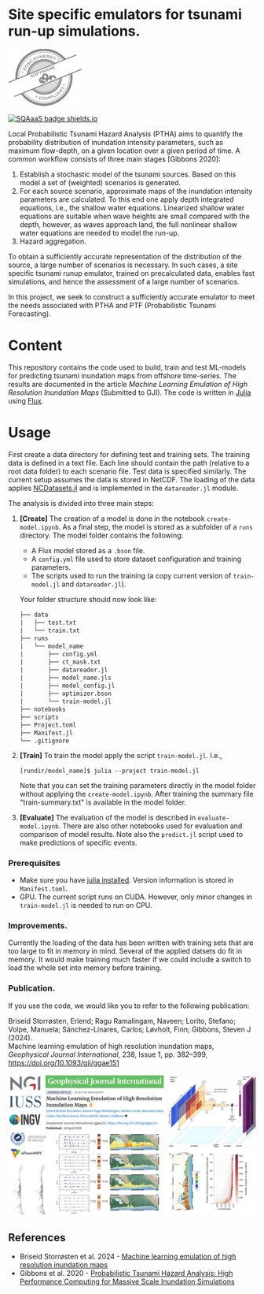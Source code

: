 # Site specific emulators for tsunami run-up simulations.

[![SQAaaS badge](https://github.com/EOSC-synergy/SQAaaS/raw/master/badges/badges_150x116/badge_software_silver.png)](https://api.eu.badgr.io/public/assertions/0TVav2TXQPCz_R7ijbeaVg "SQAaaS silver badge achieved")

[![SQAaaS badge shields.io](https://img.shields.io/badge/sqaaas%20software-silver-lightgrey)](https://api.eu.badgr.io/public/assertions/0TVav2TXQPCz_R7ijbeaVg "SQAaaS silver badge achieved")

Local Probabilistic Tsunami Hazard Analysis (PTHA) aims to quantify the probability distribution of inundation intensity parameters, such as maximum flow-depth, on a given location over a given period of time. A common workflow consists of three main stages [Gibbons 2020]: 

1. Establish a stochastic model of the tsunami sources. Based on this model a set of (weighted) scenarios is generated. 
2. For each source scenario, approximate maps of the inundation intensity parameters are calculated. 
To this end one apply depth integrated equations, i.e., the shallow water equations. Linearized shallow water equations are suitable when wave heights are small compared with the depth, however, as waves approach land, the full nonlinear shallow water equations are needed to model the run-up. 
3. Hazard aggregation.

To obtain a sufficiently accurate representation of the distribution of the source, a large number of scenarios is necessary. In such cases, a site specific tsunami runup emulator, trained on precalculated data, enables fast simulations, and hence the assessment of a large number of scenarios.

In this project, we seek to construct a sufficiently accurate emulator to meet the needs associated with PTHA and PTF (Probabilistic Tsunami Forecasting).


# Content

This repository contains the code used to build, train and test ML-models for predicting tsunami inundation maps from offshore time-series. The results are documented in the article *Machine Learning Emulation of High Resolution Inundation Maps* (Submitted to GJI).
The code is written in [Julia](https://julialang.org/) using [Flux](https://fluxml.ai/Flux.jl/stable/).

# Usage
First create a data directory for defining test and training sets. The training data is defined in a text file. Each line should contain the path (relative to a root data folder) to each scenario file.
Test data is specified similarly. The current setup assumes the data is stored in NetCDF. The loading of the data applies [NCDatasets.jl](https://juliapackages.com/p/ncdatasets) and is implemented in the `datareader.jl` module.

The analysis is divided into three main steps: 
1. **[Create]** The creation of a model is done in the notebook `create-model.ipynb`. As a final step, the model is stored as a subfolder of a `runs` directory. The model folder contains the following:
    - A Flux model stored as a `.bson` file.
    - A `config.yml` file used to store dataset configuration and training parameters.
    - The scripts used to run the training (a copy current version of `train-model.jl` and `datareader.jl`).
    
    Your folder structure should now look like:
    ```
    ├── data
    |   ├── test.txt
    |   └── train.txt
    ├── runs
    |   └── model_name
    |       ├── config.yml
    |       ├── ct_mask.txt
    |       ├── datareader.jl
    |       ├── model_name.jls
    |       ├── model_config.jl
    |       ├── optimizer.bson
    |       └── train-model.jl
    ├── notebooks
    ├── scripts
    ├── Project.toml
    ├── Manifest.jl
    └── .gitignore
    ```

2. **[Train]** To train the model apply the script ``train-model.jl``. I.e.,
    ```terminal
    [rundir/model_name]$ julia --project train-model.jl 
    ```
    Note that you can set the training parameters directly in the model folder without applying the `create-model.ipynb`. After training the summary file "train-summary.txt" is available in the model folder. 

3. **[Evaluate]** The evaluation of the model is described in `evaluate-model.ipynb`. There are also other notebooks used for evaluation and comparison of model results. Note also the `predict.jl` script used to make predictions of specific events.

### Prerequisites
- Make sure you have [julia installed](https://julialang.org/downloads/platform/). Version information is stored in `Manifest.toml`. 
- GPU. The current script runs on CUDA. However, only minor changes in `train-model.jl` is needed to run on CPU.

### Improvements.
Currently the loading of the data has been written with training sets that are too large to fit in memory in mind. Several of the applied datsets do fit in memory. It would make training much faster if we could include a switch to load the whole set into memory before training.  

### Publication.  
If you use the code, we would like you to refer to the following publication:

Briseid Storrøsten, Erlend; Ragu Ramalingam, Naveen; Lorito, Stefano;  
Volpe, Manuela; Sánchez-Linares, Carlos; Løvholt, Finn; Gibbons, Steven J (2024).  
Machine learning emulation of high resolution inundation maps,  
*Geophysical Journal International*, 
238, Issue 1, pp. 382–399,  
https://doi.org/10.1093/gji/ggae151

![Screenshot from the above paper (https://doi.org/10.1093/gji/ggae151) ](InundationPromoImage.png)

## References

- Briseid Storrøsten et al. 2024 - [Machine learning emulation of high resolution inundation maps](https://doi.org/10.1093/gji/ggae151)  
- Gibbons et al. 2020 - [Probabilistic Tsunami Hazard Analysis: High Performance Computing for Massive Scale Inundation Simulations](https://doi.org/10.3389/feart.2020.591549)
